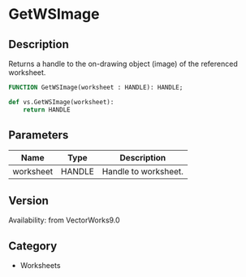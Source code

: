 # GetWSImage

## Description
Returns a handle to the on-drawing object (image) of the referenced worksheet.

```pascal
FUNCTION GetWSImage(worksheet : HANDLE): HANDLE;
```

```python
def vs.GetWSImage(worksheet):
    return HANDLE
```

## Parameters
|Name|Type|Description|
|---|---|---|
|worksheet|HANDLE|Handle to worksheet.|

## Version
Availability: from VectorWorks9.0

## Category
* Worksheets

